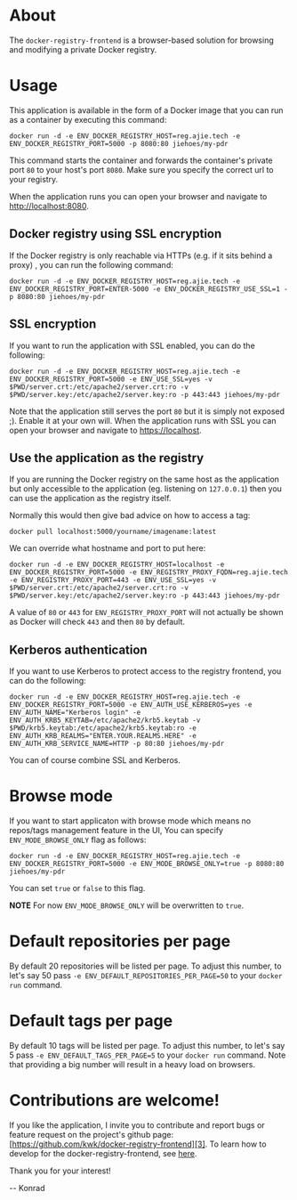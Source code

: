 # About

The `docker-registry-frontend` is a browser-based solution for browsing and modifying a private Docker registry.

# Usage

This application is available in the form of a Docker image that you can run as a container by executing this command:

    docker run -d -e ENV_DOCKER_REGISTRY_HOST=reg.ajie.tech -e ENV_DOCKER_REGISTRY_PORT=5000 -p 8080:80 jiehoes/my-pdr

This command starts the container and forwards the container's private port `80` to your host's port `8080`. Make sure you specify the correct url to your registry.

When the application runs you can open your browser and navigate to [http://localhost:8080][1].

## Docker registry using SSL encryption

If the Docker registry is only reachable via HTTPs (e.g. if it sits behind a proxy) , you can run the following command:

    docker run -d -e ENV_DOCKER_REGISTRY_HOST=reg.ajie.tech -e ENV_DOCKER_REGISTRY_PORT=ENTER-5000 -e ENV_DOCKER_REGISTRY_USE_SSL=1 -p 8080:80 jiehoes/my-pdr

## SSL encryption

If you want to run the application with SSL enabled, you can do the following:

    docker run -d -e ENV_DOCKER_REGISTRY_HOST=reg.ajie.tech -e ENV_DOCKER_REGISTRY_PORT=5000 -e ENV_USE_SSL=yes -v $PWD/server.crt:/etc/apache2/server.crt:ro -v $PWD/server.key:/etc/apache2/server.key:ro -p 443:443 jiehoes/my-pdr

Note that the application still serves the port `80` but it is simply not exposed ;). Enable it at your own will. When the application runs with SSL you can open your browser and navigate to [https://localhost][2].

## Use the application as the registry

If you are running the Docker registry on the same host as the application but only accessible to the application (eg. listening on `127.0.0.1`) then you can use the application as the registry itself.

Normally this would then give bad advice on how to access a tag:

    docker pull localhost:5000/yourname/imagename:latest

We can override what hostname and port to put here:

    docker run -d -e ENV_DOCKER_REGISTRY_HOST=localhost -e ENV_DOCKER_REGISTRY_PORT=5000 -e ENV_REGISTRY_PROXY_FQDN=reg.ajie.tech -e ENV_REGISTRY_PROXY_PORT=443 -e ENV_USE_SSL=yes -v $PWD/server.crt:/etc/apache2/server.crt:ro -v $PWD/server.key:/etc/apache2/server.key:ro -p 443:443 jiehoes/my-pdr

A value of `80` or `443` for `ENV_REGISTRY_PROXY_PORT` will not actually be shown as Docker will check `443` and then `80` by default.

## Kerberos authentication

If you want to use Kerberos to protect access to the registry frontend, you can
do the following:

    docker run -d -e ENV_DOCKER_REGISTRY_HOST=reg.ajie.tech -e ENV_DOCKER_REGISTRY_PORT=5000 -e ENV_AUTH_USE_KERBEROS=yes -e ENV_AUTH_NAME="Kerberos login" -e ENV_AUTH_KRB5_KEYTAB=/etc/apache2/krb5.keytab -v $PWD/krb5.keytab:/etc/apache2/krb5.keytab:ro -e ENV_AUTH_KRB_REALMS="ENTER.YOUR.REALMS.HERE" -e ENV_AUTH_KRB_SERVICE_NAME=HTTP -p 80:80 jiehoes/my-pdr

You can of course combine SSL and Kerberos.

# Browse mode

If you want to start applicaton with browse mode which means no repos/tags management feature in the UI, You can specify `ENV_MODE_BROWSE_ONLY` flag as follows:

    docker run -d -e ENV_DOCKER_REGISTRY_HOST=reg.ajie.tech -e ENV_DOCKER_REGISTRY_PORT=5000 -e ENV_MODE_BROWSE_ONLY=true -p 8080:80 jiehoes/my-pdr

You can set `true` or `false` to this flag.

**NOTE** For now `ENV_MODE_BROWSE_ONLY` will be overwritten to `true`.

# Default repositories per page

By default 20 repositories will be listed per page. To adjust this number, to
let's say 50 pass `-e ENV_DEFAULT_REPOSITORIES_PER_PAGE=50` to your `docker run`
command.

# Default tags per page

By default 10 tags will be listed per page. To adjust this number, to
let's say 5 pass `-e ENV_DEFAULT_TAGS_PER_PAGE=5` to your `docker run`
command. Note that providing a big number will result in a heavy load on browsers.

# Contributions are welcome!

If you like the application, I invite you to contribute and report bugs or feature request on the project's github page: [https://github.com/kwk/docker-registry-frontend][3].
To learn how to develop for the docker-registry-frontend, see [here](develop/README.md).

Thank you for your interest!

 -- Konrad


  [1]: http://localhost:8080
  [2]: https://localhost
  [3]: https://github.com/kwk/docker-registry-frontend
  [features]: https://github.com/kwk/docker-registry-frontend/wiki/Features
  [v1branch]: https://github.com/kwk/docker-registry-frontend/tree/v1-deprecated
